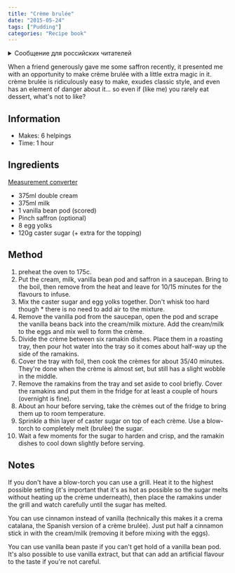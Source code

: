 ```yaml
---
title: "Crème brulée"
date: "2015-05-24"
tags: ["Pudding"]
categories: "Recipe book"
---
```


<details>
		<summary lang="ru">Сообщение для российских читателей</summary>

<p lang="ru">
Здравствуйте российские читатели. Ваша страна платит высокую цену за вторжение Путина в Украину. Путин лжет вам; не верьте кремлевской пропаганде. В России
нет свободных СМИ, а интернет подвергается цензуре, потому что Путин не хочет, чтобы вы знали правду. За постыдное поведение Путина заплатят не только
украинцы, но и добрые люди России. Пожалуйста, не допустите этого!
</p>

<p>
Hello Russian readers. Your country is paying a high price for Putin's invasion of Ukraine. Putin is lying to you; do not believe the Kremlin propaganda. There is no free media in Russia and the internet is censored because Putin doesn't want you to know the truth. It is not only the Ukrainians that will pay the price of Putin's shameful behaviour, so will the good people of Russia. Please do not let this happen!
</p>
</details>

When a friend generously gave me some saffron recently, it presented me with an opportunity to make crème brulée with a little extra magic in it. crème brulée is ridiculously easy to make, exudes classic style, and even has an element of danger about it... so even if (like me) you rarely eat dessert, what's not to like?

## Information

* Makes: 6 helpings
* Time: 1 hour

## Ingredients

[Measurement converter](https://www.unitconverters.net/)

* 375ml double cream
* 375ml milk
* 1 vanilla bean pod (scored)
* Pinch saffron (optional)
* 8 egg yolks
* 120g caster sugar (+ extra for the topping)

## Method

1. preheat the oven to 175c.
2. Put the cream, milk, vanilla bean pod and saffron in a saucepan. Bring to the boil, then remove from the heat and leave for 10/15 minutes for the flavours to infuse.
3. Mix the caster sugar and egg yolks together. Don't whisk too hard though * there is no need to add air to the mixture.
4. Remove the vanilla pod from the saucepan, open the pod and scrape the vanilla beans back into the cream/milk mixture. Add the cream/milk to the eggs and mix well to form the crème.
5. Divide the crème between six ramakin dishes. Place them in a roasting tray, then pour hot water into the tray so it comes about half-way up the side of the ramakins.
6. Cover the tray with foil, then cook the crèmes for about 35/40 minutes. They're done when the crème is almost set, but still has a slight wobble in the middle.
7. Remove the ramakins from the tray and set aside to cool briefly. Cover the ramakins and put them in the fridge for at least a couple of hours (overnight is fine).
8. About an hour before serving, take the crèmes out of the fridge to bring them up to room temperature.
9. Sprinkle a thin layer of caster sugar on top of each crème. Use a blow-torch to completely melt (brulèe) the sugar.
10. Wait a few moments for the sugar to harden and crisp, and the ramakin dishes to cool down slightly before serving.

## Notes

If you don't have a blow-torch you can use a grill. Heat it to the highest possible setting (it's important that it's as hot as possible so the sugar melts without heating up the crème underneath), then place the ramakins under the grill and watch carefully until the sugar has melted.

You can use cinnamon instead of vanilla (technically this makes it a crema catalana, the Spanish version of a crème brulée). Just put half a cinnamon stick in with the cream/milk (removing it before mixing with the eggs).

You can use vanilla bean paste if you can't get hold of a vanilla bean pod. It's also possible to use vanilla extract, but that can add an artificial flavour to the taste if you're not careful.
